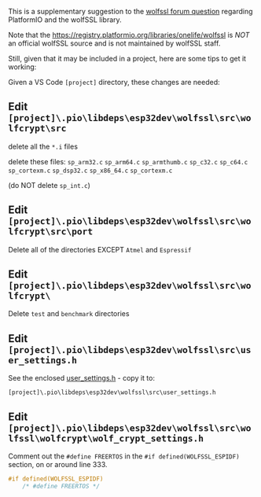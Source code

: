 This is a supplementary suggestion to the [wolfssl forum question](https://www.wolfssl.com/forums/post7407.html)
regarding PlatformIO and the wolfSSL library.

Note that the https://registry.platformio.org/libraries/onelife/wolfssl is *NOT* an official wolfSSL source
and is not maintained by wolfSSL staff.

Still, given that it may be included in a project, here are some tips to get it working:

Given a VS Code `[project]` directory, these changes are needed:

## Edit `[project]\.pio\libdeps\esp32dev\wolfssl\src\wolfcrypt\src`

delete all the `*.i` files

delete these files:
`sp_arm32.c`
`sp_arm64.c`
`sp_armthumb.c`
`sp_c32.c`
`sp_c64.c`
`sp_cortexm.c`
`sp_dsp32.c`
`sp_x86_64.c`
`sp_cortexm.c`

(do NOT delete `sp_int.c`)

## Edit `[project]\.pio\libdeps\esp32dev\wolfssl\src\wolfcrypt\src\port`

Delete all of the directories EXCEPT `Atmel` and `Espressif`


## Edit `[project]\.pio\libdeps\esp32dev\wolfssl\src\wolfcrypt\`

Delete `test` and `benchmark` directories


## Edit `[project]\.pio\libdeps\esp32dev\wolfssl\src\user_settings.h`

See the enclosed [user_settings.h](./user_settings.h) - copy it to:

`[project]\.pio\libdeps\esp32dev\wolfssl\src\user_settings.h`


## Edit `[project]\.pio\libdeps\esp32dev\wolfssl\src\wolfssl\wolfcrypt\wolf_crypt_settings.h`

Comment out the `#define FREERTOS` in the `#if defined(WOLFSSL_ESPIDF)` section, on or around line 333.

```c
#if defined(WOLFSSL_ESPIDF)
    /* #define FREERTOS */
```

